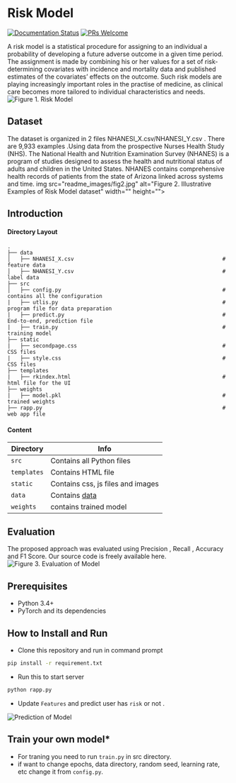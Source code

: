 # Risk Model
[![Documentation Status](https://readthedocs.org/projects/fairscale/badge/?version=latest)](https://fairscale.readthedocs.io/en/latest/?badge=latest) [![PRs Welcome](https://img.shields.io/badge/PRs-welcome-brightgreen.svg)](https://github.com/facebookresearch/fairscale/blob/master/CONTRIBUTING.md)

A risk model is a statistical procedure for assigning to an individual a probability of developing a future adverse outcome in a given time period. The assignment is made 
by combining his or her values for a set of risk-determining covariates with incidence and mortality data and published estimates of the covariates’ effects on the outcome. 
Such risk models are playing increasingly important roles in the practise of medicine, as clinical care becomes more tailored to individual characteristics and needs. 
<img src="readme_images/fig1.jpg" alt="Figure 1.  Risk Model " width="" height="">

## Dataset 
The dataset is organized in 2 files NHANESI_X.csv/NHANESI_Y.csv . There are 9,933 examples .Using data from the prospective Nurses Health Study (NHS).
The National Health and Nutrition Examination Survey (NHANES) is a program of studies designed to assess the health and nutritional status of adults and children in the United States. 
NHANES contains comprehensive health  records  of  patients  from  the  state  of  Arizona linked  across  systems  and  time.
img src="readme_images/fig2.jpg" alt="Figure 2. Illustrative Examples of Risk Model dataset" width="" height="">

## Introduction

#### Directory Layout 
    .
    ├── data                                                            
    │   ├── NHANESI_X.csv                                               # feature data
    │   ├── NHANESI_Y.csv                                               # label data
    ├── src
    │   ├── config.py                                                   # contains all the configuration
    |   ├── utlis.py                                                    # program file for data preparation
    |   ├── predict.py                                                  # End-to-end, prediction file
    |   ├── train.py                                                    # training model 
    ├── static
    |   ├── secondpage.css                                              # CSS files
    |   ├── style.css                                                   # CSS files
    ├── templates
    |   ├── rkindex.html                                                # html file for the UI
    ├── weights
    |   ├── model.pkl                                                   # trained weights
    ├── rapp.py                                                         # web app file
    
#### Content
| Directory | Info |
|-----------|--------------|
| `src` | Contains all Python files |
| `templates` | Contains HTML file |
| `static` | Contains css, js files and images  |
| `data` | Contains [data](https://wwwn.cdc.gov/nchs/nhanes/default.aspx)   |
| `weights` | contains trained model |

## Evaluation 
The proposed approach was evaluated using Precision , Recall , Accuracy and F1 Score. Our source code is freely available here.
<img src="readme_images/fig3.jpeg" alt="Figure 3. Evaluation of Model " width="" height="">

## Prerequisites
* Python 3.4+
* PyTorch and its dependencies

## How to Install and Run
* Clone this repository and run in command prompt
```bash
pip install -r requirement.txt
``` 
* Run this to start server
```bash
python rapp.py
``` 
* Update `Features` and predict user has `risk` or not .

<img src="readme_images/fig4.jpg" alt=" Prediction of Model " width="" height="">


## Train your own model*
* For traning you need to run `train.py` in src directory.
* if want to change epochs, data directory, random seed, learning rate, etc change it from `config.py`.
